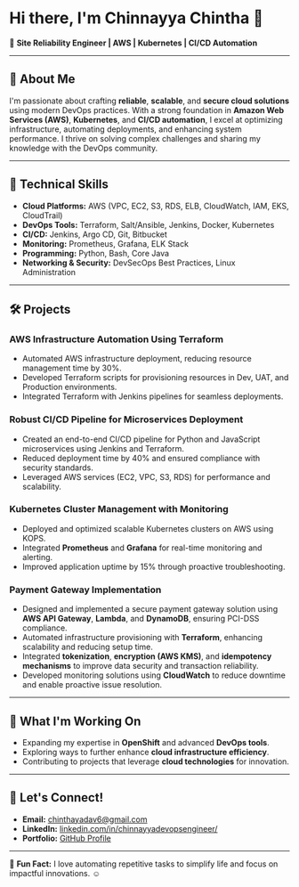 # Hi there, I'm Chinnayya Chintha 👋

🚀 **Site Reliability Engineer | AWS | Kubernetes | CI/CD Automation**

---

## 🌟 About Me  
I'm passionate about crafting **reliable**, **scalable**, and **secure cloud solutions** using modern DevOps practices. With a strong foundation in **Amazon Web Services (AWS)**, **Kubernetes**, and **CI/CD automation**, I excel at optimizing infrastructure, automating deployments, and enhancing system performance. I thrive on solving complex challenges and sharing my knowledge with the DevOps community.

---

## 🔧 Technical Skills
- **Cloud Platforms:** AWS (VPC, EC2, S3, RDS, ELB, CloudWatch, IAM, EKS, CloudTrail)  
- **DevOps Tools:** Terraform, Salt/Ansible, Jenkins, Docker, Kubernetes  
- **CI/CD:** Jenkins, Argo CD, Git, Bitbucket  
- **Monitoring:** Prometheus, Grafana, ELK Stack  
- **Programming:** Python, Bash, Core Java  
- **Networking & Security:** DevSecOps Best Practices, Linux Administration

---

## 🛠️ Projects
### **AWS Infrastructure Automation Using Terraform**
- Automated AWS infrastructure deployment, reducing resource management time by 30%.
- Developed Terraform scripts for provisioning resources in Dev, UAT, and Production environments.
- Integrated Terraform with Jenkins pipelines for seamless deployments.

### **Robust CI/CD Pipeline for Microservices Deployment**
- Created an end-to-end CI/CD pipeline for Python and JavaScript microservices using Jenkins and Terraform.
- Reduced deployment time by 40% and ensured compliance with security standards.
- Leveraged AWS services (EC2, VPC, S3, RDS) for performance and scalability.

### **Kubernetes Cluster Management with Monitoring**
- Deployed and optimized scalable Kubernetes clusters on AWS using KOPS.
- Integrated **Prometheus** and **Grafana** for real-time monitoring and alerting.
- Improved application uptime by 15% through proactive troubleshooting.

### **Payment Gateway Implementation**
- Designed and implemented a secure payment gateway solution using **AWS API Gateway**, **Lambda**, and **DynamoDB**, ensuring PCI-DSS compliance.
- Automated infrastructure provisioning with **Terraform**, enhancing scalability and reducing setup time.
- Integrated **tokenization**, **encryption (AWS KMS)**, and **idempotency mechanisms** to improve data security and transaction reliability.
- Developed monitoring solutions using **CloudWatch** to reduce downtime and enable proactive issue resolution.

---

## 🚀 What I'm Working On
- Expanding my expertise in **OpenShift** and advanced **DevOps tools**.
- Exploring ways to further enhance **cloud infrastructure efficiency**.
- Contributing to projects that leverage **cloud technologies** for innovation.

---

## 📢 Let's Connect!
- **Email:** [chinthayadav6@gmail.com](mailto:chinthayadav6@gmail.com)  
- **LinkedIn:** [linkedin.com/in/chinnayyadevopsengineer/](https://www.linkedin.com/in/chinnayyadevopsengineer/)  
- **Portfolio:** [GitHub Profile](https://github.com/chinnayyachintha)  

---

🔋 **Fun Fact:** I love automating repetitive tasks to simplify life and focus on impactful innovations. ☺️
